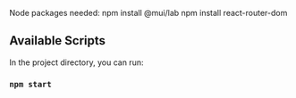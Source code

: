 Node packages needed: 
npm install @mui/lab
npm install react-router-dom 

## Available Scripts

In the project directory, you can run:

### `npm start`
